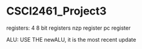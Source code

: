 # CSCI2461_Project3


registers:
4 8 bit registers
nzp register
pc register


ALU: USE THE newALU, it is the most recent update
